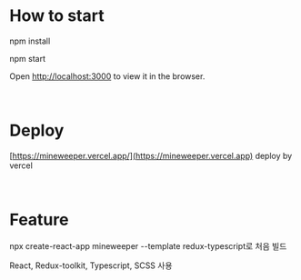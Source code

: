# How to start
npm install

npm start

Open [http://localhost:3000](http://localhost:3000) to view it in the browser.

<br />

# Deploy
[https://mineweeper.vercel.app/](https://mineweeper.vercel.app) deploy by vercel

<br />

# Feature
npx create-react-app mineweeper --template redux-typescript로 처음 빌드

React, Redux-toolkit, Typescript, SCSS 사용
